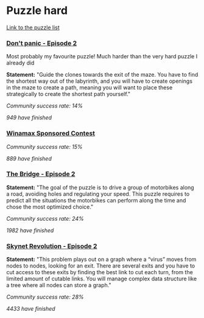 # Puzzle hard

[Link to the puzzle list](https://www.codingame.com/training/hard)

### [Don't panic - Episode 2](https://www.codingame.com/training/hard/don't-panic-episode-2)

Most probably my favourite puzzle! Much harder than the very hard puzzle I already did

**Statement:** "Guide the clones towards the exit of the maze. You have to find the shortest way out of the labyrinth, and you will have to create openings in the maze to create a path, meaning you will want to place these strategically to create the shortest path yourself."

*Community success rate: 14%*

*949 have finished*

### [Winamax Sponsored Contest](https://www.codingame.com/training/hard/winamax-sponsored-contest)

*Community success rate: 15%*

*889 have finished*

### [The Bridge - Episode 2](https://www.codingame.com/training/expert/the-bridge-episode-2)

**Statement:** "The goal of the puzzle is to drive a group of motorbikes along a road, avoiding holes and regulating your speed. This puzzle requires to predict all the situations the motorbikes can perform along the time and chose the most optimized choice."

*Community success rate: 24%*

*1982 have finished*

### [Skynet Revolution - Episode 2](https://www.codingame.com/training/hard/skynet-revolution-episode-2)

**Statement:** "This problem plays out on a graph where a “virus” moves from nodes to nodes, looking for an exit. There are several exits and you have to cut access to these exits by finding the best link to cut each turn, from the limited amount of cutable links. You will manage complex data structure like a tree where all nodes can store a graph."

*Community success rate: 28%*

*4433 have finished*